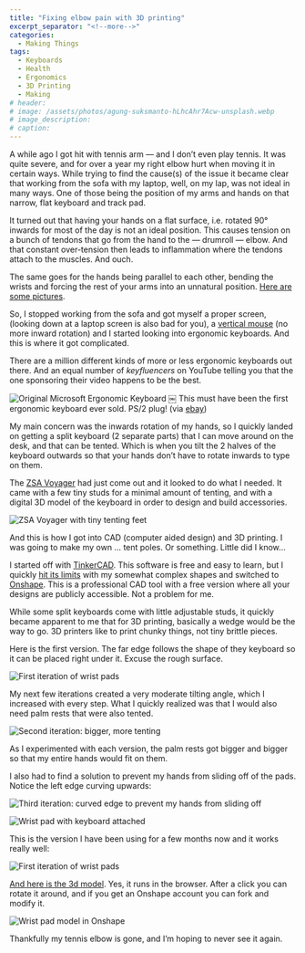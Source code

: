 ```yaml
---
title: "Fixing elbow pain with 3D printing"
excerpt_separator: "<!--more-->"
categories:
  - Making Things
tags:
  - Keyboards
  - Health
  - Ergonomics
  - 3D Printing
  - Making
# header:
# image: /assets/photos/agung-suksmanto-hLhcAhr7Acw-unsplash.webp
# image_description:
# caption:
---
```


A while ago I got hit with tennis arm — and I don’t even play tennis. It was quite severe, and for over a year my right elbow hurt when moving it in certain ways. While trying to find the cause(s) of the issue it became clear that working from the sofa with my laptop, well, on my lap, was not ideal in many ways. One of those being the position of my arms and hands on that narrow, flat keyboard and track pad.

<!--more-->

It turned out that having your hands on a flat surface, i.e. rotated 90° inwards for most of the day is not an ideal position. This causes tension on a bunch of tendons that go from the hand to the — drumroll — elbow. And that constant over-tension then leads to inflammation where the tendons attach to the muscles. And ouch.

The same goes for the hands being parallel to each other, bending the wrists and forcing the rest of your arms into an unnatural position. [Here are some pictures](https://www.rsipain.com/equipment.php).

So, I stopped working from the sofa and got myself a proper screen, (looking down at a laptop screen is also bad for you), a [vertical mouse](https://www.logitech.com/en-us/shop/p/mx-vertical-ergonomic-mouse.910-005447?sp=2&searchclick=Logitech) (no more inward rotation) and I started looking into ergonomic keyboards. And this is where it got complicated.

There are a million different kinds of more or less ergonomic keyboards out there. And an equal number of _keyfluencers_ on YouTube telling you that the one sponsoring their video happens to be the best.

![Original Microsoft Ergonomic Keyboard](/assets/photos/ms-original-ergonomic-keyboard.webp)
￼
This must have been the first ergonomic keyboard ever sold. PS/2 plug! (via [ebay](https://www.ebay.com/itm/141764573362))

My main concern was the inwards rotation of my hands, so I quickly landed on getting a split keyboard (2 separate parts) that I can move around on the desk, and that can be tented. Which is when you tilt the 2 halves of the keyboard outwards so that your hands don’t have to rotate inwards to type on them.

The [ZSA Voyager](https://www.zsa.io/voyager) had just come out and it looked to do what I needed. It came with a few tiny studs for a minimal amount of tenting, and with a digital 3D model of the keyboard in order to design and build accessories.

![ZSA Voyager with tiny tenting feet](/assets/photos/zsa_voyager.webp)

And this is how I got into CAD (computer aided design) and 3D printing. I was going to make my own … tent poles. Or something. Little did I know…

I started off with [TinkerCAD](https://www.tinkercad.com/). This software is free and easy to learn, but I quickly [hit its limits](https://www.tinkercad.com/things/3uxYQIbTGwJ-voyager-wrist-pad?sharecode=vMVyWx6QbNfYRU6eqvPUUeRXNC5XdcRgOB3r5cIvHfY) with my somewhat complex shapes and switched to [Onshape](https://www.onshape.com/en/). This is a professional CAD tool with a free version where all your designs are publicly accessible. Not a problem for me.

While some split keyboards come with little adjustable studs, it quickly became apparent to me that for 3D printing, basically a wedge would be the way to go. 3D printers like to print chunky things, not tiny brittle pieces.

Here is the first version. The far edge follows the shape of they keyboard so it can be placed right under it. Excuse the rough surface.

![First iteration of wrist pads](/assets/photos/IMG_1821.webp)

My next few iterations created a very moderate tilting angle, which I increased with every step. What I quickly realized was that I would also need palm rests that were also tented.

![Second iteration: bigger, more tenting](/assets/photos/IMG_1824.webp)

As I experimented with each version, the palm rests got bigger and bigger so that my entire hands would fit on them.

I also had to find a solution to prevent my hands from sliding off of the pads. Notice the left edge curving upwards:

![Third iteration: curved edge to prevent my hands from sliding off](/assets/photos/IMG_1825.webp)

![Wrist pad with keyboard attached](/assets/photos/IMG_1894.webp)

This is the version I have been using for a few months now and it works really well:

![First iteration of wrist pads](/assets/photos/IMG_3439.webp)

[And here is the 3d model](https://cad.onshape.com/documents/83d495720aa1833d75bf1d20/w/a9b8fa4566da4038aaafb8a6/e/6090d6870d1bd654852d61c5?renderMode=0&uiState=681908383c13d24b154d0afb). Yes, it runs in the browser. After a click you can rotate it around, and if you get an Onshape account you can fork and modify it.

![Wrist pad model in Onshape](/assets/photos/wristpad.webp)

Thankfully my tennis elbow is gone, and I’m hoping to never see it again.
